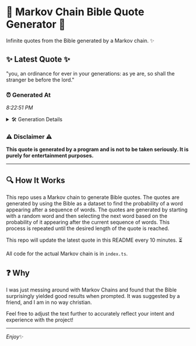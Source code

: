 # 📖 Markov Chain Bible Quote Generator 📖

Infinite quotes from the Bible generated by a Markov chain. ✨

## ✨ Latest Quote ✨
"you, an ordinance for ever in your generations: as ye are, so shall the stranger be before the lord."

### ⏰ Generated At
*8:22:51 PM*

<details>
    <summary>🛠️ Generation Details</summary>
    <p>
        <strong>🌱 Seed:</strong> you,<br>
        <strong>🔄 Iterations:</strong> 18<br>
        <strong>📜 Context History:</strong><br>[ you, ]: an<br>[ you,, an ]: ordinance<br>[ you,, an, ordinance ]: for<br>[ you,, an, ordinance, for ]: ever<br>[ you,, an, ordinance, for, ever ]: in<br>[ you,, an, ordinance, for, ever, in ]: your<br>[ an, ordinance, for, ever, in, your ]: generations:<br>[ ordinance, for, ever, in, your, generations: ]: as<br>[ for, ever, in, your, generations:, as ]: ye<br>[ ever, in, your, generations:, as, ye ]: are,<br>[ in, your, generations:, as, ye, are, ]: so<br>[ your, generations:, as, ye, are,, so ]: shall<br>[ generations:, as, ye, are,, so, shall ]: the<br>[ as, ye, are,, so, shall, the ]: stranger<br>[ ye, are,, so, shall, the, stranger ]: be<br>[ are,, so, shall, the, stranger, be ]: before<br>[ so, shall, the, stranger, be, before ]: the<br>[ shall, the, stranger, be, before, the ]: lord.<br>
    </p>
</details>

### ⚠️ Disclaimer ⚠️
**This quote is generated by a program and is not to be taken seriously. It is purely for entertainment purposes.**

---

## 🔍 How It Works

This repo uses a Markov chain to generate Bible quotes. The quotes are generated by using the Bible as a dataset to find the probability of a word appearing after a sequence of words. The quotes are generated by starting with a random word and then selecting the next word based on the probability of it appearing after the current sequence of words. This process is repeated until the desired length of the quote is reached.

This repo will update the latest quote in this README every 10 minutes. ⏳

All code for the actual Markov chain is in `index.ts`.

## ❓ Why

I was just messing around with Markov Chains and found that the Bible surprisingly yielded good results when prompted. 
It was suggested by a friend, and I am in no way christian.

Feel free to adjust the text further to accurately reflect your intent and experience with the project!

---

*Enjoy*✨
